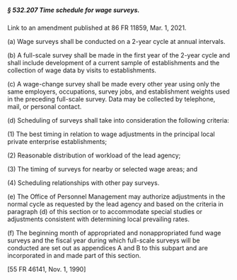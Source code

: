 ##### § 532.207 Time schedule for wage surveys. #####

Link to an amendment published at 86 FR 11859, Mar. 1, 2021.

(a) Wage surveys shall be conducted on a 2-year cycle at annual intervals.

(b) A full-scale survey shall be made in the first year of the 2-year cycle and shall include development of a current sample of establishments and the collection of wage data by visits to establishments.

(c) A wage-change survey shall be made every other year using only the same employers, occupations, survey jobs, and establishment weights used in the preceding full-scale survey. Data may be collected by telephone, mail, or personal contact.

(d) Scheduling of surveys shall take into consideration the following criteria:

(1) The best timing in relation to wage adjustments in the principal local private enterprise establishments;

(2) Reasonable distribution of workload of the lead agency;

(3) The timing of surveys for nearby or selected wage areas; and

(4) Scheduling relationships with other pay surveys.

(e) The Office of Personnel Management may authorize adjustments in the normal cycle as requested by the lead agency and based on the criteria in paragraph (d) of this section or to accommodate special studies or adjustments consistent with determining local prevailing rates.

(f) The beginning month of appropriated and nonappropriated fund wage surveys and the fiscal year during which full-scale surveys will be conducted are set out as appendices A and B to this subpart and are incorporated in and made part of this section.

[55 FR 46141, Nov. 1, 1990]